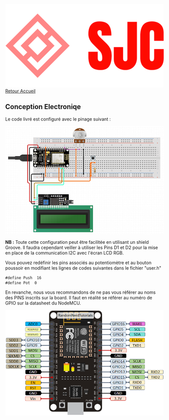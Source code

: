 ![Logo](./logo/logo_large.png)
[Retour Accueil](../readme.md)

## Conception Electroniqe

Le code livré est configuré avec le pinage suivant :

![ElecConeption](./Pictures/CircuitDesign.webp)

__NB :__ Toute cette configuration peut être facilitée en utilisant un shield Groove. Il faudra cependant veiller à utiliser les Pins D1 et D2 pour la mise en place de la communication I2C avec l'écran LCD RGB.

Vous pouvez redéfinir les pins associés au potentiomètre et au bouton poussoir en modifiant les lignes de codes suivantes dans le fichier "user.h"

    #define Push  16
    #define Pot  0

En revanche, nous vous recommandons de ne pas vous référer au noms des PINS inscrits sur la board. Il faut en réalité se référer au numéro de GPIO sur la datasheet du NodeMCU.

![GPIONodeMCU](./Pictures/NodeMCU.webp)

